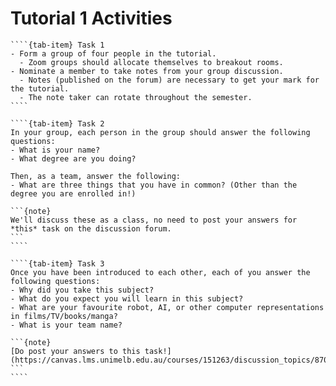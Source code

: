 # Tutorial 1 Activities

`````{tab-set}
````{tab-item} Task 1
- Form a group of four people in the tutorial. 
  - Zoom groups should allocate themselves to breakout rooms.
- Nominate a member to take notes from your group discussion.
  - Notes (published on the forum) are necessary to get your mark for the tutorial.
  - The note taker can rotate throughout the semester.
````

````{tab-item} Task 2
In your group, each person in the group should answer the following questions:
- What is your name?
- What degree are you doing?

Then, as a team, answer the following: 
- What are three things that you have in common? (Other than the degree you are enrolled in!)

```{note}
We'll discuss these as a class, no need to post your answers for *this* task on the discussion forum.
```
````

````{tab-item} Task 3
Once you have been introduced to each other, each of you answer the following questions:
- Why did you take this subject?
- What do you expect you will learn in this subject?
- What are your favourite robot, AI, or other computer representations in films/TV/books/manga?
- What is your team name?

```{note}
[Do post your answers to this task!](https://canvas.lms.unimelb.edu.au/courses/151263/discussion_topics/870528)!
```
````
`````
